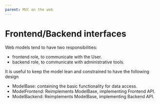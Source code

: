 ```yaml
---
parent: MVC on the web
---
```

# Frontend/Backend interfaces

Web models tend to have two responsibilities:

- frontend role, to communicate with the User.
- backend role, to communicate with administrative tools.

It is useful to keep the model lean and constrained to have the following design

- ModelBase: containing the basic functionality for data access.
- ModelFrontend: Reimplements ModelBase, implementing Frontend API.
- ModelBackend: Reimplements ModelBase, implementing Backend API.




